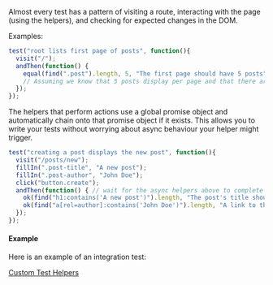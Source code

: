 Almost every test has a pattern of visiting a route, interacting with the page (using the helpers), and checking for expected changes in the DOM.

Examples:

```javascript
test("root lists first page of posts", function(){
  visit("/");
  andThen(function() {
    equal(find(".post").length, 5, "The first page should have 5 posts");
    // Assuming we know that 5 posts display per page and that there are more than 5 posts
  });
});
```

The helpers that perform actions use a global promise object and automatically chain onto that promise object if it exists. This allows you to write your tests without worrying about async behaviour your helper might trigger.

```javascript
test("creating a post displays the new post", function(){
  visit("/posts/new");
  fillIn(".post-title", "A new post");
  fillIn(".post-author", "John Doe");
  click("button.create");
  andThen(function() { // wait for the async helpers above to complete
    ok(find("h1:contains('A new post')").length, "The post's title should display");
    ok(find("a[rel=author]:contains('John Doe')").length, "A link to the author should display");
  });
});
```

#### Example

Here is an example of an integration test:

<a class="jsbin-embed" href="http://jsbin.com/yokiy/2/embed?output">Custom Test Helpers</a>
<script src="http://static.jsbin.com/js/embed.js"></script>
